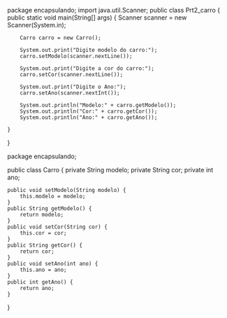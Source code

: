 package encapsulando;
import java.util.Scanner;
public class Prt2_carro {
	public static void main(String[] args) {
		Scanner scanner = new Scanner(System.in);
		
		Carro carro = new Carro();
		
		System.out.print("Digite modelo do carro:");
		carro.setModelo(scanner.nextLine());
		
		System.out.print("Digite a cor do carro:");
		carro.setCor(scanner.nextLine());
		
		System.out.print("Digite o Ano:");
		carro.setAno(scanner.nextInt());
		
		System.out.println("Modelo:" + carro.getModelo());
		System.out.println("Cor:" + carro.getCor());
		System.out.println("Ano:" + carro.getAno());
	
	}

}

package encapsulando;

public class Carro {
	private String modelo;
	private String cor;
	private int ano;
	
	
	public void setModelo(String modelo) {
		this.modelo = modelo;
	}
	public String getModelo() {
		return modelo;
	}
	public void setCor(String cor) {
		this.cor = cor;
	}
	public String getCor() {
		return cor;
	}
	public void setAno(int ano) {
		this.ano = ano;
	}
	public int getAno() {
		return ano;
	}
}
